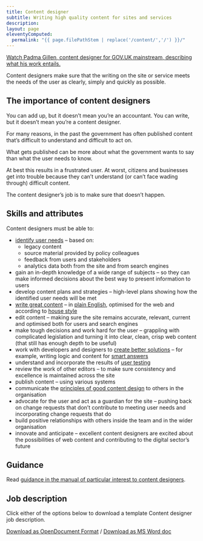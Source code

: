 ```yaml
---
title: Content designer
subtitle: Writing high quality content for sites and services
description:
layout: page
eleventyComputed:
  permalink: "{{ page.filePathStem | replace('/content/','/') }}/"
---
```


[Watch Padma Gillen, content designer for GOV.UK mainstream, describing what his work entails.](https://www.youtube.com/watch?v=kUlL1AU_CO0)

Content designers make sure that the writing on the site or service meets the needs of the user as clearly, simply and quickly as possible.

## The importance of content designers

You can add up, but it doesn’t mean you’re an accountant. You can write, but it doesn’t mean you’re a content designer.

For many reasons, in the past the government has often published content that’s difficult to understand and difficult to act on.

What gets published can be more about what the government wants to say than what the user needs to know.

At best this results in a frustrated user. At worst, citizens and businesses get into trouble because they can’t understand (or can’t face wading through) difficult content.

The content designer’s job is to make sure that doesn’t happen.

## Skills and attributes

Content designers must be able to:

- [identify user needs](/version-1/guides/user-centred-design/) – based on:
    - legacy content
    - source material provided by policy colleagues
    - feedback from users and stakeholders
    - analytics data both from the site and from search engines
- gain an in-depth knowledge of a wide range of subjects – so they can make informed decisions about the best way to present information to users
- develop content plans and strategies – high-level plans showing how the identified user needs will be met
- [write great content](https://www.gov.uk/guidance/content-design/writing-for-gov-uk) – in [plain English](https://www.gov.uk/guidance/content-design/writing-for-gov-uk#plain-english), optimised for the web and according to [house style](https://www.gov.uk/guidance/style-guide/)
- edit content – making sure the site remains accurate, relevant, current and optimised both for users and search engines
- make tough decisions and work hard for the user – grappling with complicated legislation and turning it into clear, clean, crisp web content (that still has enough depth to be useful)
- work with developers and designers to [create better solutions](https://gds.blog.gov.uk/2012/11/05/tools-over-content/) – for example, writing logic and content for [smart answers](https://gds.blog.gov.uk/2012/02/16/smart-answers-are-smart/)
- understand and incorporate the results of [user testing](/version-1/guides/user-research/)
- review the work of other editors – to make sure consistency and excellence is maintained across the site
- publish content – using various systems
- communicate the [principles of good content design](https://www.gov.uk/guidance/content-design/what-is-content-design) to others in the organisation
- advocate for the user and act as a guardian for the site – pushing back on change requests that don’t contribute to meeting user needs and incorporating change requests that do
- build positive relationships with others inside the team and in the wider organisation
- innovate and anticipate – excellent content designers are excited about the possibilities of web content and contributing to the digital sector’s future

## Guidance

Read [guidance in the manual of particular interest to content designers](https://www.gov.uk/service-manual/content-designers).

## Job description

Click either of the options below to download a template Content designer job description.

[Download as OpenDocument Format](/assets/content/version-1/guides/documents/Contentdesigners-generic.odt) / [Download as MS Word doc](/assets/content/version-1/guides/documents/Contentdesigners-generic.docx)

